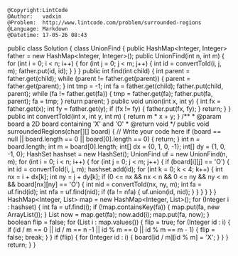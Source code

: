 ```
@Copyright:LintCode
@Author:   vadxin
@Problem:  http://www.lintcode.com/problem/surrounded-regions
@Language: Markdown
@Datetime: 17-05-26 08:43
```

public class Solution {
    class UnionFind {
        public HashMap<Integer, Integer> father = new HashMap<Integer, Integer>();
        public UnionFind(int n, int m) {
            for (int i = 0; i < n; i++) {
                for (int j = 0; j < m; j++) {
                    int id = convertToId(i, j, m);
                    father.put(id, id);
                }
            }
        }
        public int find(int child) {
            int parent = father.get(child);
            while (parent != father.get(parent)) {
                parent = father.get(parent);
            }
            int tmp = -1;
            int fa = father.get(child);
            father.put(child, parent);
            while (fa != father.get(fa)) {
                tmp = father.get(fa);
                father.put(fa, parent);
                fa = tmp;
            }
            return parent;
        }
        public void union(int x, int y) {
            int fx = father.get(x);
            int fy = father.get(y);
            if (fx != fy) {
                father.put(fx, fy);
            }
            return;
        }
    }
    public int convertToId(int x, int y, int m) {
        return m * x + y;
    }
    /**
     * @param board a 2D board containing 'X' and 'O'
     * @return void
     */
    public void surroundedRegions(char[][] board) {
        // Write your code here
        if (board == null || board.length == 0 || board[0].length == 0) {
            return;
        }
        int n = board.length;
        int m = board[0].length;
        int[] dx = {0, 1, 0, -1};
        int[] dy = {1, 0, -1, 0};
        HashSet<Integer> hashset = new HashSet<Integer>();
        UnionFind uf = new UnionFind(n, m);
        for (int i = 0; i < n; i++) {
            for (int j = 0; j < m; j++) {
                if (board[i][j] == 'O') {
                    int id = convertToId(i, j, m);
                    hashset.add(id);
                    for (int k = 0; k < 4; k++) {
                        int nx = i + dx[k];
                        int ny = j + dy[k];
                        if (0 <= nx && nx < n && 0 <= ny && ny < m && board[nx][ny] == 'O') {
                            int nid = convertToId(nx, ny, m);
                            int fa = uf.find(id);
                            int nfa = uf.find(nid);
                            if (fa != nfa) {
                                uf.union(id, nid);
                            }
                        }
                    }
                }
            }
        }
        HashMap<Integer, List<Integer>> map = new HashMap<Integer, List<Integer>>();
        for (Integer i : hashset) {
            int fa = uf.find(i);
            if (!map.containsKey(fa)) {
                map.put(fa, new ArrayList<Integer>());
            }
            List<Integer> now = map.get(fa);
            now.add(i);
            map.put(fa, now);
        }
        boolean flip = false;
        for (List<Integer> i : map.values()) {
            flip = true;
            for (Integer id : i) {
                if (id / m == 0 || id / m == n -1 || id % m == 0 || id % m == m - 1) {
                    flip = false;
                    break;
                }
            }
            if (flip) {
                for (Integer id : i) {
                    board[id / m][id % m] = 'X';
                }
            }
        }
        return;
    }
}
